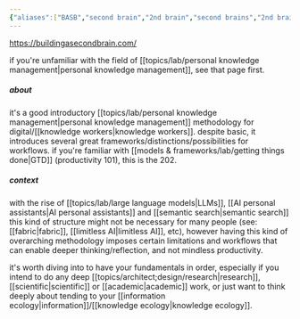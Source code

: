```yaml
---
{"aliases":["BASB","second brain","2nd brain","second brains","2nd brains"],"created in":"2021-12-11T16:52:04-03:00","last tended to":"2024-08-22T14:35:36-03:00","tags":["concept","methodology","lab","knowledgemanagement","patterns","🌱"],"created":"2021-12-11T16:52:04.063-03:00","updated":"2024-11-19T17:36:22.184-03:00","dg-publish":true,"permalink":"/patterns/active-patterns/knowledge-management/building-a-second-brain/","dgPassFrontmatter":true}
---
```


https://buildingasecondbrain.com/

if you're unfamiliar with the field of [[topics/lab/personal knowledge management\|personal knowledge management]], see that page first.

##### about

it's a good introductory [[topics/lab/personal knowledge management\|personal knowledge management]] methodology for digital/[[knowledge workers\|knowledge workers]]. despite basic, it introduces several great frameworks/distinctions/possibilities for workflows. if you're familiar with [[models & frameworks/lab/getting things done\|GTD]] (productivity 101), this is the 202.

##### context

with the rise of [[topics/lab/large language models\|LLMs]], [[AI personal assistants\|AI personal assistants]] and [[semantic search\|semantic search]] this kind of structure might not be necessary for many people (see: [[fabric\|fabric]], [[limitless AI\|limitless AI]], etc), however having this kind of overarching methodology imposes certain limitations and workflows that can enable deeper thinking/reflection, and not mindless productivity.

it's worth diving into to have your fundamentals in order, especially if you intend to do any deep [[topics/architect;design/research\|research]], [[scientific\|scientific]] or [[academic\|academic]] work, or just want to think deeply about tending to your [[information ecology\|information]]/[[knowledge ecology\|knowledge ecology]].